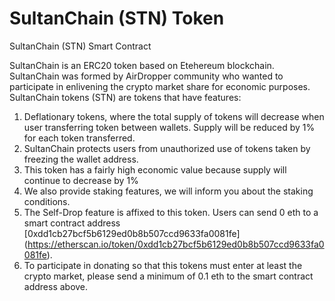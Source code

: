 # SultanChain (STN) Token
SultanChain (STN) Smart Contract

SultanChain is an ERC20 token based on Etehereum blockchain. SultanChain was formed by AirDropper community who wanted to participate in enlivening the crypto market share for economic purposes. SultanChain tokens (STN) are tokens that have features:

1. Deflationary tokens, where the total supply of tokens will decrease when user transferring token between wallets. Supply will be reduced by 1% for each token transferred.
2. SultanChain protects users from unauthorized use of tokens taken by freezing the wallet address.
3. This token has a fairly high economic value because supply will continue to decrease by 1%
4. We also provide staking features, we will inform you about the staking conditions.
5. The Self-Drop feature is affixed to this token. Users can send 0 eth to a smart contract address [0xdd1cb27bcf5b6129ed0b8b507ccd9633fa0081fe] (https://etherscan.io/token/0xdd1cb27bcf5b6129ed0b8b507ccd9633fa0081fe).
6. To participate in donating so that this tokens must enter at least the crypto market, please send a minimum of 0.1 eth to the smart contract address above.
